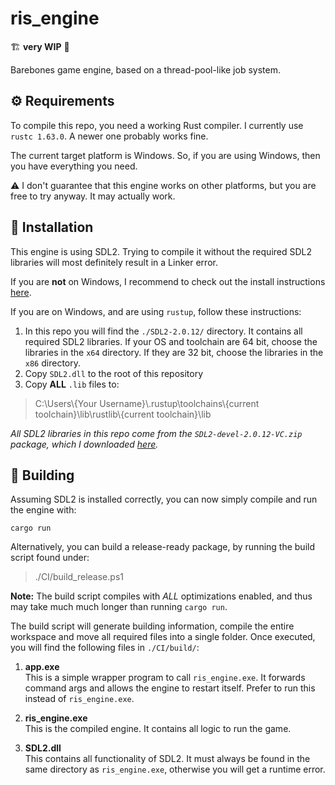 # ris_engine

🏗️ **very WIP** 👷

Barebones game engine, based on a thread-pool-like job system.

## ⚙️ Requirements

To compile this repo, you need a working Rust compiler. I currently use `rustc 1.63.0`. A newer one probably works fine.

The current target platform is Windows. So, if you are using Windows, then you have everything you need.

⚠️ I don't guarantee that this engine works on other platforms, but you are free to try anyway. It may actually work.

## 🔧 Installation

This engine is using SDL2. Trying to compile it without the required SDL2 libraries will most definitely result in a Linker error.

If you are **not** on Windows, I recommend to check out the install instructions [here](https://github.com/Rust-SDL2/rust-sdl2#sdl20-development-libraries).

If you are on Windows, and are using `rustup`, follow these instructions:

1. In this repo you will find the `./SDL2-2.0.12/` directory. It contains all required SDL2 libraries. If your OS and toolchain are 64 bit, choose the libraries in the `x64` directory. If they are 32 bit, choose the libraries in the `x86` directory.
2. Copy `SDL2.dll` to the root of this repository
3. Copy **ALL** `.lib` files to:

> C:\\Users\\{Your Username}\\.rustup\\toolchains\\{current toolchain}\\lib\\rustlib\\{current toolchain}\\lib

_All SDL2 libraries in this repo come from the `SDL2-devel-2.0.12-VC.zip` package, which I downloaded [here](https://github.com/libsdl-org/SDL/releases/tag/release-2.0.12)._

## 🔨 Building

Assuming SDL2 is installed correctly, you can now simply compile and run the engine with:

    cargo run

Alternatively, you can build a release-ready package, by running the build script found under:

> ./CI/build_release.ps1


**Note:** The build script compiles with _ALL_ optimizations enabled, and thus may take much much longer than running `cargo run`.

The build script will generate building information, compile the entire workspace and move all required files into a single folder. Once executed, you will find the following files in `./CI/build/`:

1. **app.exe**  
This is a simple wrapper program to call `ris_engine.exe`. It forwards command args and allows the engine to restart itself. Prefer to run this instead of `ris_engine.exe`.

2. **ris_engine.exe**  
This is the compiled engine. It contains all logic to run the game.

3. **SDL2.dll**  
This contains all functionality of SDL2. It must always be found in the same directory as `ris_engine.exe`, otherwise you will get a runtime error.
